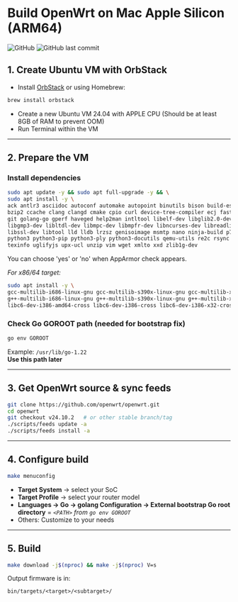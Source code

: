 # Build OpenWrt on Mac Apple Silicon (ARM64)

![GitHub](https://img.shields.io/badge/license-MIT-blue.svg) ![GitHub last commit](https://img.shields.io/github/last-commit/hhai93/Build-Openwrt-With-Mac-Apple-Silicon)

## 1. Create Ubuntu VM with OrbStack
+ Install [OrbStack](https://orbstack.dev/download/stable/latest/arm64) or using Homebrew:
```bash
brew install orbstack
```
+ Create a new Ubuntu VM 24.04 with APPLE CPU (Should be at least 8GB of RAM to prevent OOM)
+ Run Terminal within the VM
---

## 2. Prepare the VM

### Install dependencies
```bash
sudo apt update -y && sudo apt full-upgrade -y && \
sudo apt install -y \
ack antlr3 asciidoc autoconf automake autopoint binutils bison build-essential \
bzip2 ccache clang clangd cmake cpio curl device-tree-compiler ecj fastjar flex gawk gettext \
git golang-go gperf haveged help2man intltool libelf-dev libglib2.0-dev \
libgmp3-dev libltdl-dev libmpc-dev libmpfr-dev libncurses-dev libreadline-dev \
libssl-dev libtool lld lldb lrzsz genisoimage msmtp nano ninja-build p7zip p7zip-full patch pkgconf \
python3 python3-pip python3-ply python3-docutils qemu-utils re2c rsync scons squashfs-tools subversion swig \
texinfo uglifyjs upx-ucl unzip vim wget xmlto xxd zlib1g-dev
```
You can choose 'yes' or 'no' when AppArmor check appears.

*For x86/64 target:*
```bash
sudo apt install -y \
gcc-multilib-i686-linux-gnu gcc-multilib-s390x-linux-gnu gcc-multilib-x86-64-linux-gnu gcc-multilib-x86-64-linux-gnux32 \
g++-multilib-i686-linux-gnu g++-multilib-s390x-linux-gnu g++-multilib-x86-64-linux-gnu g++-multilib-x86-64-linux-gnux32 \
libc6-dev-i386-amd64-cross libc6-dev-i386-cross libc6-dev-i386-x32-cross
```
### Check Go GOROOT path (needed for bootstrap fix)
```bash
go env GOROOT
```
Example: `/usr/lib/go-1.22`  
**Use this path later**

---

## 3. Get OpenWrt source & sync feeds
```bash
git clone https://github.com/openwrt/openwrt.git
cd openwrt
git checkout v24.10.2   # or other stable branch/tag
./scripts/feeds update -a
./scripts/feeds install -a
```

---

## 4. Configure build
```bash
make menuconfig
```
- **Target System** → select your SoC
- **Target Profile** → select your router model
- **Languages → Go → golang Configuration → External bootstrap Go root directory** = *`<PATH>` from `go env GOROOT`*
- Others: Customize to your needs
---

## 5. Build
```bash
make download -j$(nproc) && make -j$(nproc) V=s
```
Output firmware is in:
```
bin/targets/<target>/<subtarget>/
```
